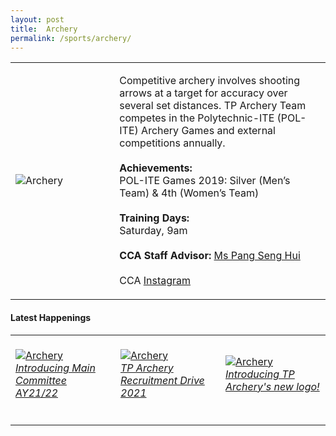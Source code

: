 ```yaml
---
layout: post
title:  Archery
permalink: /sports/archery/
---
```


<table>
    <tr>
        <td style="width:33%"><image src="/images/CCA_archery.jpg" style="display:block;margin-left:auto;margin-right:auto;" alt="Archery"></image></td>
        <td>
            <p>
                Competitive archery involves shooting arrows at a target for accuracy over several set distances. TP Archery Team competes in the Polytechnic-ITE (POL-ITE) Archery Games and external competitions annually.<br>
                <br>
                <b>Achievements:</b><br>
                POL-ITE Games 2019: Silver (Men’s Team) & 4th (Women’s Team)<br>
                <br>
                <b>Training Days:</b><br>
                Saturday, 9am<br>
                <br>
                <b>CCA Staff Advisor:</b> <a href="mailto:senghui@TP.EDU.SG">Ms Pang Seng Hui</a><br>
                <br>
                CCA <a href="https://www.instagram.com/tparchery">Instagram</a>
            </p>
        </td>
    </tr>
</table>

#### Latest Happenings

<table>
    <tr>
        <td style="width:33%"><br>
            <a href="https://www.instagram.com/p/COO1HcyHFbB/">
                <image src="/images/CCA-Archery-ig5.png" style="display:block;margin-left:auto;margin-right:auto;" alt="Archery">
                <h6 style="margin-top:0%">Introducing Main Committee AY21/22</h6>
                </image>
            </a>
        </td>
        <td style="width:33%"><br>
            <a href="https://www.instagram.com/p/CN2hRr5n5OM">
                <image src="/images/CCA-Archery-ig4.png" style="display:block;margin-left:auto;margin-right:auto;" alt="Archery">
                <h6 style="margin-top:0%">TP Archery Recruitment Drive 2021</h6>
                </image>
            </a>
        </td>
        <td style="width:33%"><br>
            <a href="https://www.instagram.com/p/CAcaaGYHe_f/">
                <image src="/images/CCA-Archery_IG1.png" style="display:block;margin-left:auto;margin-right:auto;" alt="Archery">
                <h6 style="margin-top:0%">Introducing TP Archery's new logo!</h6>
                </image>
            </a>
        </td>
    </tr>
</table>
